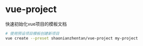 # vue-project
快速初始化vue项目的模板文档

```bash
# 使用预设项目模板创建新项目
vue create --preset shaonianzhentan/vue-project my-project
```

